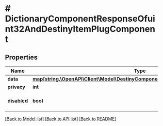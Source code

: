 # # DictionaryComponentResponseOfuint32AndDestinyItemPlugComponent

## Properties

Name | Type | Description | Notes
------------ | ------------- | ------------- | -------------
**data** | [**map[string,\OpenAPI\Client\Model\DestinyComponentsItemsDestinyItemPlugComponent]**](DestinyComponentsItemsDestinyItemPlugComponent.md) |  | [optional]
**privacy** | **int** |  | [optional]
**disabled** | **bool** | If true, this component is disabled. | [optional]

[[Back to Model list]](../../README.md#models) [[Back to API list]](../../README.md#endpoints) [[Back to README]](../../README.md)
